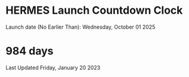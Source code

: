 # HERMES Launch Countdown Clock

Launch date (No Earlier Than): Wednesday, October 01 2025
# 984 days

Last Updated Friday, January 20 2023